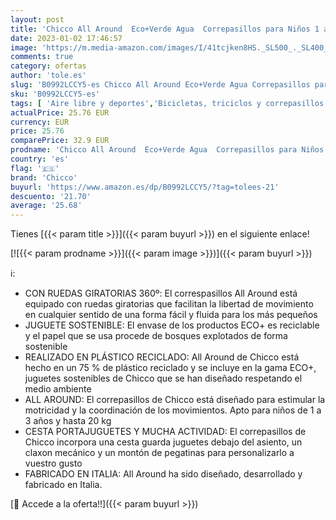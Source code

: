```yaml
---
layout: post
title: 'Chicco All Around  Eco+Verde Agua  Correpasillos para Niños 1 a 3 Años  Máx. 20 kg   Fabricado en Italia  75 % Plástico Reciclado  Ruedas Giratorias  Claxon Mecánico  Pegatinas Incluidas'
date: 2023-01-02 17:46:57
image: 'https://m.media-amazon.com/images/I/41tcjken8HS._SL500_._SL400_.jpg'
comments: true
category: ofertas
author: 'tole.es'
slug: 'B0992LCCY5-es Chicco All Around Eco+Verde Agua Correpasillos para Niños...'
sku: 'B0992LCCY5-es'
tags: [ 'Aire libre y deportes','Bicicletas, triciclos y correpasillos','Correpasillos para empujar de niños','Juguetes','Juguetes y juegos','chicco','🇪🇸', ]
actualPrice: 25.76 EUR
currency: EUR
price: 25.76
comparePrice: 32.9 EUR
prodname: 'Chicco All Around  Eco+Verde Agua  Correpasillos para Niños 1 a 3 Años  Máx. 20 kg   Fabricado en Italia  75 % Plástico Reciclado  Ruedas Giratorias  Claxon Mecánico  Pegatinas Incluidas'
country: 'es'
flag: '🇪🇸'
brand: 'Chicco'
buyurl: 'https://www.amazon.es/dp/B0992LCCY5/?tag=tolees-21'
descuento: '21.70'
average: '25.68'
---
```


Tienes [{{< param title >}}]({{< param buyurl >}}) en el siguiente enlace!

[![{{< param prodname >}}]({{< param image >}})]({{< param buyurl >}})

ℹ️:

- CON RUEDAS GIRATORIAS 360º: El correspasillos All Around está equipado con ruedas giratorias que facilitan la libertad de movimiento en cualquier sentido de una forma fácil y fluida para los más pequeños
- JUGUETE SOSTENIBLE: El envase de los productos ECO+ es reciclable y el papel que se usa procede de bosques explotados de forma sostenible
- REALIZADO EN PLÁSTICO RECICLADO: All Around de Chicco está hecho en un 75 % de plástico reciclado y se incluye en la gama ECO+, juguetes sostenibles de Chicco que se han diseñado respetando el medio ambiente
- ALL AROUND: El correpasillos de Chicco está diseñado para estimular la motricidad y la coordinación de los movimientos. Apto para niños de 1 a 3 años y hasta 20 kg
- CESTA PORTAJUGUETES Y MUCHA ACTIVIDAD: El correpasillos de Chicco incorpora una cesta guarda juguetes debajo del asiento, un claxon mecánico y un montón de pegatinas para personalizarlo a vuestro gusto
- FABRICADO EN ITALIA: All Around ha sido diseñado, desarrollado y fabricado en Italia.

[🛒 Accede a la oferta!!]({{< param buyurl >}})
